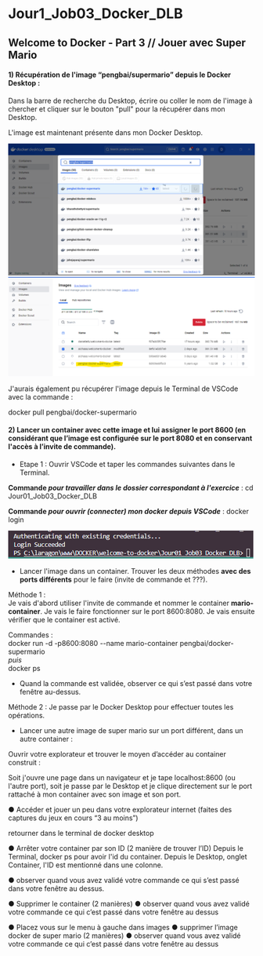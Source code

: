 # Jour1_Job03_Docker_DLB
Welcome to Docker - Part 3 // Jouer avec Super Mario
--------------------------------------------
#### **1)** Récupération de l'image “pengbai/supermario” depuis le Docker Desktop :    

Dans la barre de recherche du Desktop, écrire ou coller le nom de l'image à chercher et cliquer sur le bouton "pull" pour la récupérer dans mon Desktop.  

L'image est maintenant présente dans mon Docker Desktop.  

![alt text](Screenshots/job03_search_mario_pengbai_docker_step01.png)  
![alt text](Screenshots/job03_search_mario_pengbai_docker_step02.png)  

J'aurais également pu récupérer l'image depuis le Terminal de VSCode avec la commande :  

docker pull pengbai/docker-supermario  



#### **2)** Lancer un container avec cette image et lui assigner le port 8600 (en considérant que l’image est configurée sur le port 8080 et en conservant l'accès à l’invite de commande).  

* Etape 1 : Ouvrir VSCode et taper les commandes suivantes dans le Terminal.  

__Commande *pour travailler dans le dossier correspondant à l'exercice*__ :
cd Jour01_Job03_Docker_DLB  




__Commande *pour ouvrir (connecter) mon docker depuis VSCode*__ : 
docker login  

![alt text](Screenshots/job03_docker_login_vsc_step04.PNG)

* Lancer l'image dans un container. Trouver les deux méthodes **avec des ports différents** pour le faire (invite de commande et ???). 

Méthode 1 :  
Je vais d'abord utiliser l'invite de commande et nommer le container **mario-container**. Je vais le faire fonctionner sur le port 8600:8080.
Je vais ensuite vérifier que le container est activé. 

Commandes :  
docker run -d -p8600:8080 --name mario-container pengbai/docker-supermario  
*puis*  
docker ps  


* Quand la commande est validée, observer ce qui s’est passé dans votre fenêtre au-dessus.  


Méthode 2 :
Je passe par le Docker Desktop pour effectuer toutes les opérations.




* Lancer une autre image de super mario sur un port différent, dans un autre container :  


Ouvrir votre explorateur et trouver le moyen d’accéder au container construit :  

Soit j'ouvre une page dans un navigateur et je tape localhost:8600 (ou l'autre port), soit je passe par le Desktop et je clique directement sur le port rattaché à mon container avec son image et son port.

● Accéder et jouer un peu dans votre explorateur internet (faites des captures du jeux en cours “3 au moins”)

retourner dans le terminal de docker desktop

● Arrêter votre container par son ID (2 manière de trouver l’ID)
Depuis le Terminal, docker ps pour avoir l'id du container.
Depuis le Desktop, onglet Container, l'ID est mentionné dans une colonne. 

● observer quand vous avez validé votre commande ce qui s’est passé dans votre fenêtre au dessus.

● Supprimer le container (2 manières)
● observer quand vous avez validé votre commande ce qui c’est
passé dans votre fenêtre au dessus

● Placez vous sur le menu à gauche dans images
● supprimer l’image docker de super mario (2 manières)
● observer quand vous avez validé votre commande ce qui c’est
passé dans votre fenêtre au dessus